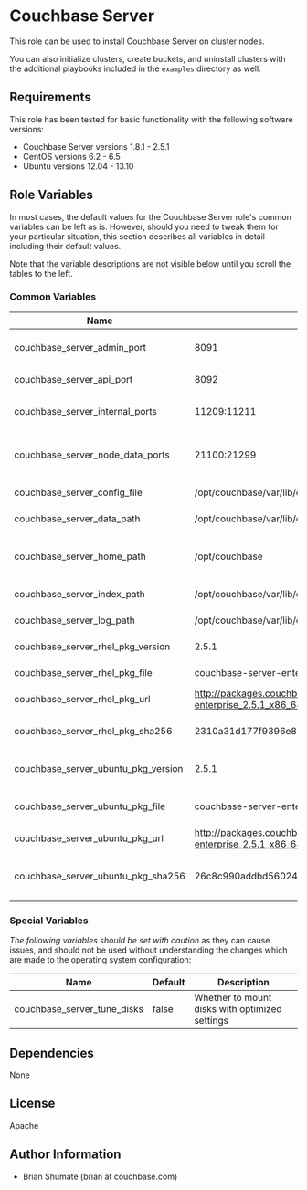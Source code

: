 # Couchbase Server

This role can be used to install Couchbase Server on cluster nodes.

You can also initialize clusters, create buckets, and uninstall clusters
with the additional playbooks included in the `examples` directory as well.

## Requirements

This role has been tested for basic functionality with the following 
software versions:

* Couchbase Server versions 1.8.1 - 2.5.1
* CentOS versions 6.2 - 6.5
* Ubuntu versions 12.04 - 13.10

## Role Variables

In most cases, the default values for the Couchbase Server role's common 
variables can be left as is. However, should you need to tweak them for your
particular situation, this section describes all variables in detail including
their default values.

Note that the variable descriptions are not visible below until you scroll the 
tables to the left.

### Common Variables

| Name                                 | Default                                                                                   | Description                             |
| ------------------------------------ | ----------------------------------------------------------------------------------------- | --------------------------------------- |
| couchbase_server_admin_port          | 8091                                                                                      | Administration and web console port     |
| couchbase_server_api_port            | 8092                                                                                      | Couchbase Server API port               |
| couchbase_server_internal_ports      | 11209:11211                                                                               | Memcached and client ports              |
| couchbase_server_node_data_ports     | 21100:21299                                                                               | Distributed Erlang communication ports  |
| couchbase_server_config_file         | /opt/couchbase/var/lib/couchbase/config/config.dat                                        | Full path to config.dat                 |
| couchbase_server_data_path           | /opt/couchbase/var/lib/couchbase/data                                                     | Path to data files                      |
| couchbase_server_home_path           | /opt/couchbase                                                                            | Couchbase Server installation base path |
| couchbase_server_index_path          | /opt/couchbase/var/lib/couchbase/data                                                     | Path to index files                     |
| couchbase_server_log_path            | /opt/couchbase/var/lib/couchbase/logs                                                     | Path to log files                       |
| couchbase_server_rhel_pkg_version    | 2.5.1                                                                                     | RHEL package version                    |
| couchbase_server_rhel_pkg_file       | couchbase-server-enterprise_2.5.1_x86_64.rpm                                              | RHEL package filename                   |
| couchbase_server_rhel_pkg_url        | http://packages.couchbase.com/releases/2.5.1/couchbase-server-enterprise_2.5.1_x86_64.rpm | RHEL package URL                        |
| couchbase_server_rhel_pkg_sha256     | 2310a31d177f9396e8c436a991d952b2b57a3b41f74658fa5100b19a1d7ac875                          | RHEL package SHA256 checksum            |
| couchbase_server_ubuntu_pkg_version  | 2.5.1                                                                                     | Ubuntu package version                  |
| couchbase_server_ubuntu_pkg_file     | couchbase-server-enterprise_2.5.1_x86_64.deb                                              | Ubuntu package filename                 |
| couchbase_server_ubuntu_pkg_url      | http://packages.couchbase.com/releases/2.5.1/couchbase-server-enterprise_2.5.1_x86_64.deb | Ubuntu package URL                      |
| couchbase_server_ubuntu_pkg_sha256   | 26c8c990addbd56024fbc5c8e841962b985034f5b7c0e936eb9af94674e5f12a                          | Ubuntu package SHA256 checksum          |


### Special Variables

*The following variables should be set with caution* as they can cause issues,
and should not be used without understanding the changes which are made to
the operating system configuration:

| Name                                 | Default  | Description                                    |
| ------------------------------------ | -------- | ---------------------------------------------- |
| couchbase_server_tune_disks          | false    | Whether to mount disks with optimized settings |

## Dependencies

None

## License

Apache

## Author Information

- Brian Shumate (brian at couchbase.com)
